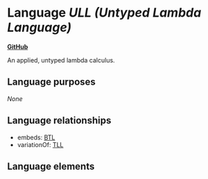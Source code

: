 # Language _ULL (Untyped Lambda Language)_
**[GitHub](https://github.com/softlang/yas/blob/master/languages/ULL)**

An applied, untyped lambda calculus.

## Language purposes
_None_

## Language relationships
* embeds: [BTL](http://softlang.github.io/yas/languages/BTL.html)
* variationOf: [TLL](http://softlang.github.io/yas/languages/TLL.html)

## Language elements
